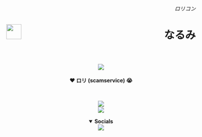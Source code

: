 <!-- Twitter when? -->
<h6><span title="ロリ・レイプ"><p align="right">ロリコン</p></span></h6>
<img height="40" align="left" src="https://skillicons.dev/icons?i=java,kotlin,idea&theme=dark"/>
<h1><span title="はあぁぁ...くそメスガキが...！！！大人を誘惑しやがって💢💢レイプ矯正が必要なんだよな...💢"><p align="right">なるみ</p></span></h1>

<br>
<p align="center">
  <span title="Isn't she cute?">
    <img src="https://steamuserimages-a.akamaihd.net/ugc/500281030602958844/4052F12392A2155B60176E3BB1654E407BD22F29/?imw=512&amp;imh=282&amp;ima=fit&amp;impolicy=Letterbox&amp;imcolor=%23000000&amp;letterbox=true"/>
  </span><br><br>
  <strong>❤️ ロリ (scamservice) 😭<strong>
</p>

<!-- 403? -->
<br>
<p align="center">
  <picture>
    <img src="https://github-readme-stats.vercel.app/api?username=narumii&hide_progress=false&layout=compact&hide=glsl,batchfile&hide_title=true&show_icons=true&hide_border=true&border_radius=15&theme=omni"/>
  </picture>

  <br>
  <picture>
    <img src="https://github-readme-stats.vercel.app/api/top-langs?username=narumii&hide_progress=false&layout=compact&hide=glsl,batchfile&hide_title=true&show_icons=true&hide_border=true&border_radius=15&theme=omni"/>
  </picture>
</p>

<details open align="center">
  <summary>Socials</summary>
  <a href="https://discordapp.com/users/631527275346657280">
    <img src="https://skillicons.dev/icons?i=discord&theme=dark"/>
  <br>

